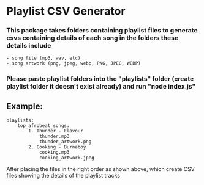 # Playlist CSV Generator

### This package takes folders containing playlist files to generate csvs containing details of each song in the folders these details include

    - song file (mp3, wav, etc)
    - song artwork (png, jpeg, webp, PNG, JPEG, WEBP)

### Please paste playlist folders into the "playlists" folder (create playlist folder it doesn't exist already) and run "node index.js"

## Example:

    playlists:
        top_afrobeat_songs:
            1. Thunder - Flavour
                thunder.mp3
                thunder_artwork.png
            2. Cooking - Burnaboy
                cooking.mp3
                cooking_artwork.jpeg

After placing the files in the right order as shown above, which create CSV files showing the details of the playlist tracks
